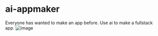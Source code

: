 # ai-appmaker
Everyone has wanted to make an app before.
Use ai to make a fullstack app.
![image](https://github.com/user-attachments/assets/9a85c2ff-e0ab-413d-bb99-32cc8bb9a54c)
